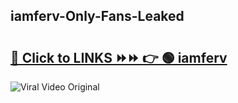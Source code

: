 
 ## iamferv-Only-Fans-Leaked

# <h2><a href="https://clipsfans.com/iamferv&ref=git">🔗 Click to LINKS ⏩⏩ 👉 🟢 iamferv </a></h2>

<a href="https://clipsfans.com/iamferv&ref=git" rel="nofollow" data-target="animated-image.originalLink"><img src="https://i.ibb.co.com/xMMVF88/686577567.gif" alt="Viral Video Original" style="max-width: 100%; display: inline-block;" data-target="animated-image.originalImage"></a>
